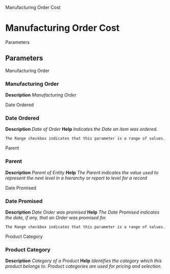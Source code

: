 
Manufacturing Order Cost
# Manufacturing Order Cost



Parameters
## Parameters


Manufacturing Order
### Manufacturing Order

**Description**
 *Manufacturing Order*

Date Ordered
### Date Ordered

**Description**
 *Date of Order*
**Help**
 *Indicates the Date an item was ordered.*

```
The Range checkbox indicates that this parameter is a range of values.
```
Parent
### Parent

**Description**
 *Parent of Entity*
**Help**
 *The Parent indicates the value used to represent the next level in a hierarchy or report to level for a record*

Date Promised
### Date Promised

**Description**
 *Date Order was promised*
**Help**
 *The Date Promised indicates the date, if any, that an Order was promised for.*

```
The Range checkbox indicates that this parameter is a range of values.
```
Product Category
### Product Category

**Description**
 *Category of a Product*
**Help**
 *Identifies the category which this product belongs to.  Product categories are used for pricing and selection.*

